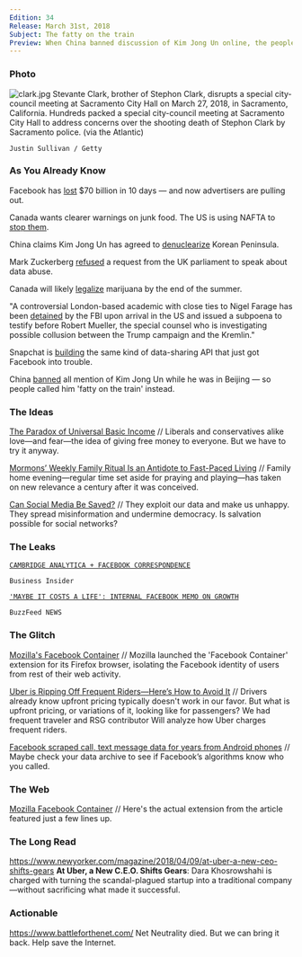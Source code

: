 ```yaml
---
Edition: 34
Release: March 31st, 2018
Subject: The fatty on the train
Preview: When China banned discussion of Kim Jong Un online, the people found an alternative way to refer to the chubby dictator.
---
```


### Photo
![clark.jpg](clark.jpeg)
Stevante Clark, brother of Stephon Clark, disrupts a special city-council meeting at Sacramento City Hall on March 27, 2018, in Sacramento, California. Hundreds packed a special city-council meeting at Sacramento City Hall to address concerns over the shooting death of Stephon Clark by Sacramento police. (via the Atlantic)

`Justin Sullivan / Getty`

### As You Already Know
Facebook has [lost](http://business.financialpost.com/technology/u-s-ftc-investigating-facebooks-privacy-practices) $70 billion in 10 days — and now advertisers are pulling out.

Canada wants clearer warnings on junk food. The US is using NAFTA to [stop them](https://www.vox.com/2018/3/24/17152144/canada-wants-clearer-warnings-on-junk-food-the-us-is-using-nafta-to-stop-them).

China claims Kim Jong Un has agreed to [denuclearize](https://www.cnbc.com/2018/03/27/north-koreas-kim-jong-un-visits-china-according-to-state-media.html) Korean Peninsula.

Mark Zuckerberg [refused](https://www.independent.co.uk/life-style/gadgets-and-tech/news/facebook-mark-zuckerberg-uk-parliament-data-cambridge-analytica-dcms-damian-collins-a8275501.html) a request from the UK parliament to speak about data abuse.

Canada will likely [legalize](https://hightimes.com/news/canada-legalize-marijuana-summer/) marijuana by the end of the summer.

"A controversial London-based academic with close ties to Nigel Farage has been [detained](https://www.theguardian.com/us-news/2018/mar/30/fbi-questions-ted-malloch-trump-campaign-figure-and-farage-ally) by the FBI upon arrival in the US and issued a subpoena to testify before Robert Mueller, the special counsel who is investigating possible collusion between the Trump campaign and the Kremlin."

Snapchat is [building](https://www.recode.net/2018/3/27/17170552/snapchat-api-data-sharing-facebook) the same kind of data-sharing API that just got Facebook into trouble.

China [banned](http://www.businessinsider.com/china-internet-kim-jong-un-fatty-on-the-train-to-avoid-censors-2018-3?r=UK&IR=T) all mention of Kim Jong Un while he was in Beijing — so people called him 'fatty on the train' instead.

### The Ideas

[The Paradox of Universal Basic Income](https://www.wired.com/story/the-paradox-of-universal-basic-income/) // Liberals and conservatives alike love—and fear—the idea of giving free money to everyone. But we have to try it anyway.

[Mormons’ Weekly Family Ritual Is an Antidote to Fast-Paced Living](https://www.theatlantic.com/family/archive/2018/03/mormon-family-home-evening/556658/) // Family home evening—regular time set aside for praying and playing—has taken on new relevance a century after it was conceived.

[Can Social Media Be Saved?](https://www.nytimes.com/2018/03/28/technology/social-media-privacy.html) // They exploit our data and make us unhappy. They spread misinformation and undermine democracy. Is salvation possible for social networks?

### The Leaks

<p align="center">

[`CAMBRIDGE ANALYTICA + FACEBOOK CORRESPONDENCE`](http://www.businessinsider.com/emails-facebook-cambridge-analytica-response-data-scandal-2018-3)

`Business Insider`

[`'MAYBE IT COSTS A LIFE': INTERNAL FACEBOOK MEMO ON GROWTH`](https://www.buzzfeed.com/ryanmac/growth-at-any-cost-top-facebook-executive-defended-data)

`BuzzFeed NEWS`

</p>

### The Glitch
[Mozilla's Facebook Container](https://blog.mozilla.org/firefox/facebook-container-extension/) // Mozilla launched the 'Facebook Container' extension for its Firefox browser, isolating the Facebook identity of users from rest of their web activity.

[Uber is Ripping Off Frequent Riders—Here’s How to Avoid It](https://therideshareguy.com/uber-is-ripping-off-frequent-riders-and-heres-how-to-avoid-it/) // Drivers already know upfront pricing typically doesn't work in our favor. But what is upfront pricing, or variations of it, looking like for passengers? We had frequent traveler and RSG contributor Will analyze how Uber charges frequent riders.

[Facebook scraped call, text message data for years from Android phones](https://arstechnica.com/information-technology/2018/03/facebook-scraped-call-text-message-data-for-years-from-android-phones/) // Maybe check your data archive to see if Facebook’s algorithms know who you called.

### The Web
[Mozilla Facebook Container](https://addons.mozilla.org/en-US/firefox/addon/multi-account-containers/) // Here's the actual extension from the article featured just a few lines up.

### The Long Read
https://www.newyorker.com/magazine/2018/04/09/at-uber-a-new-ceo-shifts-gears **At Uber, a New C.E.O. Shifts Gears**: Dara Khosrowshahi is charged with turning the scandal-plagued startup into a traditional company—without sacrificing what made it successful.

### Actionable
https://www.battleforthenet.com/ Net Neutrality died. But we can bring it back. Help save the Internet.
